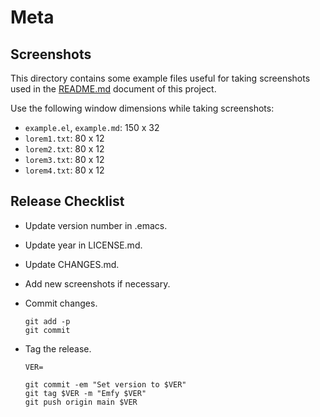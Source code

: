 Meta
====

Screenshots
-----------

This directory contains some example files useful for taking
screenshots used in the [README.md](../README.md) document of this
project.

Use the following window dimensions while taking screenshots:

- `example.el`, `example.md`: 150 x 32
- `lorem1.txt`: 80 x 12
- `lorem2.txt`: 80 x 12
- `lorem3.txt`: 80 x 12
- `lorem4.txt`: 80 x 12


Release Checklist
-----------------

  - Update version number in .emacs.
  - Update year in LICENSE.md.
  - Update CHANGES.md.
  - Add new screenshots if necessary.
  - Commit changes.

        git add -p
        git commit

  - Tag the release.

        VER=

        git commit -em "Set version to $VER"
        git tag $VER -m "Emfy $VER"
        git push origin main $VER
